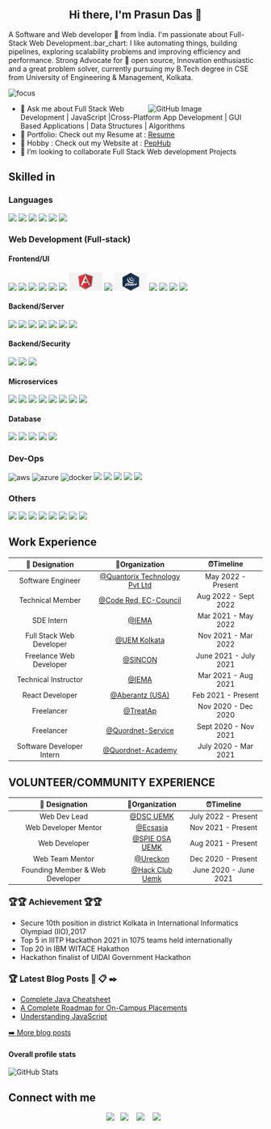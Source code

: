  <h2 align="center"> Hi there, I'm Prasun Das 👋</h2>  

<p> A Software and Web developer 🎯 from India. I'm passionate about Full-Stack Web Development.:bar_chart: I like automating things, building pipelines, exploring scalability problems and improving efficiency and performance. Strong Advocate for 📜 open source, Innovation enthusiastic and a great problem solver, currently pursuing my B.Tech degree in CSE from University of Engineering & Management, Kolkata. </p>

![focus](https://img.shields.io/badge/focus-FullStack-brightgreen)

<img width="45%" align="right" alt="GitHub Image" src="https://res.cloudinary.com/dwnurvsv4/image/upload/v1701197506/astrocat_ekrcmq.png" />
<ul>
  <li> 💬 Ask me about Full Stack Web Development | JavaScript |Cross-Platform App Development | GUI Based Applications | Data Structures | Algorithms </li>
  <li>💼 Portfolio: Check out my Resume at  : <a href="https://docs.google.com/document/d/1_NCJH-kaJnU8jFFbWVvcXqoavJ1qZQo3sybgpqX-0Uw/edit?usp=sharing">Resume</a>  </li>
  <li>💼 Hobby : Check out my Website at  : <a href="www.pephub.tech">PepHub</a>  </li>
  <li>👯 I’m looking to collaborate Full Stack Web development Projects </li>
</ul>

## Skilled in

### Languages

<div>
 <img src=".https://user-images.githubusercontent.com/58937669/209861464-460eae2b-d3ff-451e-9737-21d1f3ac9ff7.png" height="36">
 <img src="https://user-images.githubusercontent.com/58937669/209861465-be147ff2-23e6-4dc1-a04b-37e3dcb8a625.png" height="36">
  <img src="https://user-images.githubusercontent.com/58937669/209861468-95d2b5a5-c5de-4b39-8618-a9f753a6ff26.png" height="46">
   <img src="https://user-images.githubusercontent.com/58937669/209861470-3f12eafb-749e-4aa4-a836-1ac7b38f927f.png" height="36">
    <img src="https://user-images.githubusercontent.com/58937669/209861472-f66e57ab-390e-4d58-970c-6ae8bddf0c4e.png" height="36">
     <img src="https://user-images.githubusercontent.com/58937669/209861462-b661896f-2cee-4b74-9c69-4ea8c8cc4391.png" height="36">
</div>

### Web Development (Full-stack)

#### Frontend/UI

<div>
<img src="https://user-images.githubusercontent.com/58937669/209864395-35746009-1bc9-4c1e-bfde-b4b2e56d8141.png" height="36">
<img src="https://user-images.githubusercontent.com/58937669/209864511-0e374caf-fdd1-475e-89cb-844532004101.png" height="36">
<img src="https://user-images.githubusercontent.com/58937669/209863973-f278489e-4bee-45a4-ab3b-6709393193f7.png" height="36">
<img src="https://user-images.githubusercontent.com/58937669/209863966-9b3e71fa-a7dc-488f-b7d1-0de2c55e35ab.png" height="36">
<img src="https://user-images.githubusercontent.com/58937669/209863965-c1a4d7e6-1132-4043-9bb7-ecbea1971c70.png" height="36">
<img src="https://user-images.githubusercontent.com/58937669/209863970-d31740ca-c95f-487e-8959-cde78920ba5b.png" height="36">
<img src=".\img\frontend\Angular.png" height="36">
<img src="https://user-images.githubusercontent.com/58937669/209863972-471087c3-88aa-4095-8646-bf9de976fb1d.png" height="42">
<img src=".\img\frontend\jQuery.jpg" height="36">
<img src="https://user-images.githubusercontent.com/58937669/209863963-c2954f0d-fb85-4e8b-890f-debeeb28fb8f.png" height="36">
<img src="https://user-images.githubusercontent.com/58937669/209863953-67719a9a-8d1b-4bdd-9cdd-cc197a149ea1.png" height="36">
<img src="https://user-images.githubusercontent.com/58937669/209863964-de944290-c5e0-4c42-9600-7dc7250ba757.png" height="36">
<img src="https://user-images.githubusercontent.com/58937669/209863969-996f00b6-e0b3-43df-994c-3ad6207c1580.png" height="36">
 
</div>

#### Backend/Server

<div>
 <img src="https://user-images.githubusercontent.com/58937669/209861187-9bbf2afa-d4b6-4753-b82a-4405ac9e3e71.png" height="36">
  <img src="https://user-images.githubusercontent.com/58937669/209861192-1d1f2c79-95c3-4910-af9d-a3cca0aebfdc.png" height="36">
   <img src="https://user-images.githubusercontent.com/58937669/209861175-3a6e9a91-809f-4588-87f3-3a605736b860.png" height="40">
    <img src="https://user-images.githubusercontent.com/58937669/209861179-3287a699-917f-474b-8ad2-2a8d6c609b8e.png" height="36">
 <img src="https://user-images.githubusercontent.com/58937669/209861185-0a7c5a67-9332-434f-879e-428a2883ccc9.png" height="36">
  <img src="https://user-images.githubusercontent.com/58937669/209861181-ca7d818e-9ba2-4ab5-ba4d-618c2cc435af.png" height="36">
   <img src="https://user-images.githubusercontent.com/58937669/209861189-5d1ac9d3-a4a6-445d-94aa-14cae9258efd.png" height="36">

</div>


#### Backend/Security

<div>
 <img src="https://user-images.githubusercontent.com/58937669/209861231-34d6493a-3d41-4926-ac2c-2cd4364354fe.png" height="36">
 <img src="https://user-images.githubusercontent.com/58937669/209861234-d8aa2411-a918-4f35-b0e3-e3de40480d10.png" height="36">
 <img src="https://user-images.githubusercontent.com/58937669/209861236-d895db7c-59fe-4c3b-8f79-e33c2926e71f.png" height="36">
</div>


#### Microservices

<div>
<img src="https://user-images.githubusercontent.com/58937669/209861263-b442d33c-8c00-41d7-937e-bf753b6a9f09.png" height="36">
<img src="https://user-images.githubusercontent.com/58937669/209861265-27388409-0fa6-4a11-b35b-d876ee1240f4.png" height="36">
<img src="https://user-images.githubusercontent.com/58937669/209861269-4039534f-9c47-4537-b4fe-e88e8bfcd470.png" height="36">
<img src="https://user-images.githubusercontent.com/58937669/209861276-58ba8c61-7209-4290-8654-90de36bcaf09.png)" height="36">
<img src="https://user-images.githubusercontent.com/58937669/209861271-76c2cfc1-aba2-47a2-9ea3-a5368b344c75.png" height="36">
<img src="https://user-images.githubusercontent.com/58937669/209861275-69c08fb7-7d0e-452c-99cd-149f9c4366f8.jpeg" height="36">
<img src="https://user-images.githubusercontent.com/58937669/209861266-9c49b8e5-d0a2-4c22-8192-d016e0c239ba.png" height="36">
<img src="https://user-images.githubusercontent.com/58937669/209861256-6c63d004-591f-4e65-bb9b-f1870bf09746.png" height="36">
</div>

#### Database

<div>
<img src="https://user-images.githubusercontent.com/58937669/209861364-b7727898-f99a-4c4e-8e05-4532017695ff.png" height="36">
<img src="https://user-images.githubusercontent.com/58937669/209861358-654050ef-f050-4294-b355-5b50438d2b3e.jpg" height="42">
<img src="https://user-images.githubusercontent.com/58937669/209861365-88f9dd39-f8a9-43c6-a9e4-1a6c814e239f.png" height="42">
<img src="https://user-images.githubusercontent.com/58937669/209861372-0ef86415-e649-4674-8e2c-01d86c12a349.png" height="36">
<img src="https://user-images.githubusercontent.com/58937669/209861356-b65f84de-f9ae-4e59-b9c5-8fcf49c7e7ac.png" height="36">
</div>

### Dev-Ops

<div>
<img src="https://user-images.githubusercontent.com/58937669/209861309-e41958db-59ae-40ba-b1f0-ed6049114d1e.png" alt="aws" height="36">
<img src="https://user-images.githubusercontent.com/58937669/209861312-8ec57383-67d3-4ce1-8279-47c1ba14bda8.png" alt="azure" height="36">
<img src="https://user-images.githubusercontent.com/58937669/209861317-cc1c5046-c377-443c-9b48-557b03f8b2c8.png"  alt="docker" height="42">
<img src="https://user-images.githubusercontent.com/58937669/209861320-17fb4f7f-36b4-43e9-9b20-65a9acdd028b.png" height="36">
<img src=".https://user-images.githubusercontent.com/58937669/209861323-0afa9e25-d518-47d6-979a-914f69fe7dcd.jpg" height="36">
<img src="https://user-images.githubusercontent.com/58937669/209861326-a1b0ba53-5cbb-45fe-9063-22adbbd0a6b1.jpg" height="42">
<img src="https://user-images.githubusercontent.com/58937669/209861327-f690e498-6008-4fac-b7f3-16ffb2b5aa46.png" height="36">
<img src="https://user-images.githubusercontent.com/58937669/209861330-ddb95f29-81f1-4a71-a58d-c78c185c6e60.png" height="36">
</div>

### Others

<div>
<img src="https://user-images.githubusercontent.com/58937669/209864666-2e3b6607-0541-46dd-93b5-382b08986063.png" height="46">
<img src="https://user-images.githubusercontent.com/58937669/209864662-f67d9560-dcfe-44f9-9519-03bcc121e523.png" height="36">
<img src="https://user-images.githubusercontent.com/58937669/209864653-7bc546e6-73c1-466b-a6d1-34653f154de3.png" height="42">
<img src="https://user-images.githubusercontent.com/58937669/209864657-b2cbbb06-9cef-4ec5-ab72-79ff585dde2a.png" height="36">
<img src="https://user-images.githubusercontent.com/58937669/209864661-21eafe77-f52f-4c8d-b268-950f44519aaf.png" height="36">
<img src="https://user-images.githubusercontent.com/58937669/209864663-e0c50ed0-612a-4b39-8b35-d3e49bb4aef9.png" height="42">
<img src="https://user-images.githubusercontent.com/58937669/209864664-7635239f-4c55-464a-9fff-328c22a88d74.png" height="36">
<img src="https://user-images.githubusercontent.com/58937669/209864652-c35113db-8bdb-42f7-8caf-a23a5a4c4e34.png" height="36">
</div>

## Work Experience

| 💼 Designation |  🏢Organization | ⏰Timeline  |
| :-: | :-: | :-: |
|  Software Engineer | [@Quantorix Technology Pvt Ltd](https://www.quantorix.com) | May 2022 - Present |
|  Technical Member | [@Code Red, EC-Council](https://codered.eccouncil.org/) | Aug 2022 - Sept 2022 |
|  SDE Intern | [@IEMA](https://iemlabs.com) | Mar 2021 - May 2022 |
| Full Stack Web Developer | [@UEM Kolkata](https://uem.edu.in) | Nov 2021 - Mar 2022 |
| Freelance Web Developer | [@SINCON](https://scientificinstrumentconcern.in) | June 2021 - July 2021 |
| Technical Instructor | [@IEMA](https://iemlabs.com) | Mar 2021 - Aug 2021 |
| React Developer | [@Aberantz (USA)](http://www.aberantz.org.in) | Feb 2021 - Present |
| Freelancer | [@TreatAp]() | Nov 2020 - Dec 2020 |
| Freelancer | [@Quordnet-Service](https://www.facebook.com/quordnetservices) | Sept 2020 - Nov 2021 |
| Software Developer Intern | [@Quordnet-Academy](www.quordnetacademy.com) | July 2020 - Mar 2021 |

## VOLUNTEER/COMMUNITY EXPERIENCE
| 💼 Designation |  🏢Organization | ⏰Timeline  |
| :-: | :-: | :-: |
| Web Dev Lead  | [@DSC UEMK]() | July 2022 - Present |
| Web Developer Mentor | [@Ecsasia]() | Nov 2021 - Present |
| Web Developer | [@SPIE OSA UEMK]() | Aug 2021 - Present |
| Web Team  Mentor| [@Ureckon](www.ureckon.org) | Dec 2020 - Present |
| Founding Member & Web Developer | [@Hack Club Uemk]() | June 2020 - June 2021 |

### 🏆🏆 Achievement 🏆🏆
<ul>
  <li>Secure 10th position in district
Kolkata in International
Informatics Olympiad (IIO),2017</li>

<li>Top 5 in IIITP Hackathon 2021 in 1075 teams held internationally</li>
<li>Top 20 in IBM WITACE Hakathon  </li>
<li>Hackathon finalist of UIDAI Government Hackathon </li>
</ul>  

### 🏆 Latest Blog Posts 💬 📋 ✒️
<ul>
    <li><a href="https://www.pephub.tech/blogs/learn-java-basics-to-advanced-concepts-java-cheatsheet-f8ba80e3" />Complete Java Cheatsheet</a></li>
   <li><a href="https://www.pephub.tech/blogs/a-complete-roadmap-for-on-campus-placements-61ff69a2" />A Complete Roadmap for On-Campus Placements</a></li>
   <li><a href="https://medium.com/@prasundas115/understanding-the-javascript-basics-66710bcf5576" />Understanding JavaScript</a></li>
  </ul>
<p><a href="https://www.pephub.tech/">➡️ More blog posts</a></p>


#### Overall profile stats

![GitHub Stats](https://github-readme-stats.vercel.app/api?username=prasundas99&count_private=true&theme=merko&show_icons=true&hide=prs)

## Connect with me

<p align="center">
<a href="https://www.linkedin.com/in/prasun--das/"><img height="45" src="https://cdn1.iconfinder.com/data/icons/logotypes/32/circle-linkedin-512.png"></a>&nbsp;&nbsp;
<a href="https://medium.com/@prasundas115"><img height="45" src="https://cdn1.iconfinder.com/data/icons/social-media-circle-7/512/Circled_Medium_svg5-512.png"></a>
&nbsp;&nbsp;
<a href="https://twitter.com/Prasun_Das_"><img height="45" src="https://img.freepik.com/free-vector/new-2023-twitter-logo-x-icon-design_1017-45418.jpg?size=626&ext=jpg"></a>
&nbsp;&nbsp;
  <a href="mailto:prasundas115@gmail.com"><img height="45" src="https://toppng.com/uploads/preview/mail-icon-logo-template-icono-de-gmail-11562954424h5fw2mradf.png"></a>&nbsp;&nbsp;
</p>
